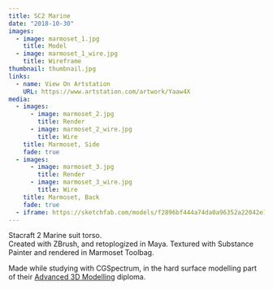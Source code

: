 ```yaml
---
title: SC2 Marine
date: "2018-10-30"
images:
  - image: marmoset_1.jpg
    title: Model
  - image: marmoset_1_wire.jpg
    title: Wireframe
thumbnail: thumbnail.jpg
links:
  - name: View On Artstation
    URL: https://www.artstation.com/artwork/Yaaw4X
media:
  - images:
      - image: marmoset_2.jpg
        title: Render
      - image: marmoset_2_wire.jpg
        title: Wire
    title: Marmoset, Side
    fade: true
  - images:
      - image: marmoset_3.jpg
        title: Render
      - image: marmoset_3_wire.jpg
        title: Wire
    title: Marmoset, Back
    fade: true
  - iframe: https://sketchfab.com/models/f2896bf444a74da0a96352a22042e114/embed?camera=0&preload=1&ui_stop=0   
---
```

Stacraft 2 Marine suit torso.  
Created with ZBrush, and retoplogized in Maya.
Textured with Substance Painter and rendered in Marmoset Toolbag.

Made while studying with CGSpectrum, in the hard surface modelling part of their  [Advanced 3D Modelling](https://www.cgspectrum.edu.au/online-courses/zbrush-digital-sculpting-classes/) diploma.